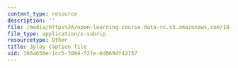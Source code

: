 ```yaml
---
content_type: resource
description: ''
file: /media/https%3A/open-learning-course-data-rc.s3.amazonaws.com/18-03sc-differential-equations-fall-2011/166a650e1cc53084f2fe6d069df42157_oEskbXrhkkk.srt
file_type: application/x-subrip
resourcetype: Other
title: 3play caption file
uid: 166a650e-1cc5-3084-f2fe-6d069df42157
---
```

